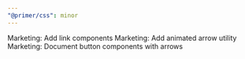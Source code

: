 ```yaml
---
"@primer/css": minor
---
```


Marketing: Add link components
Marketing: Add animated arrow utility
Marketing: Document button components with arrows